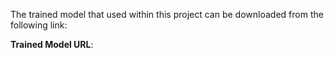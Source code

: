 The trained model that used within this project can be downloaded from the following link:

**Trained Model URL**:
